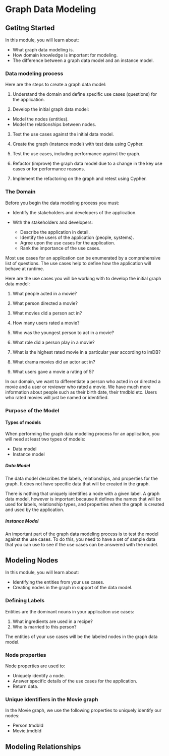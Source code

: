 # Graph Data Modeling

## Getitng Started
In this module, you will learn about:

- What graph data modeling is.
- How domain knowledge is important for modeling.
- The difference between a graph data model and an instance model.

### Data modeling process
Here are the steps to create a graph data model:

1. Understand the domain and define specific use cases (questions) for the application.

2. Develop the initial graph data model:
- Model the nodes (entities).
- Model the relationships between nodes.

3. Test the use cases against the initial data model.

4. Create the graph (instance model) with test data using Cypher.

5. Test the use cases, including performance against the graph.

6. Refactor (improve) the graph data model due to a change in the key use cases or for performance reasons.

7. Implement the refactoring on the graph and retest using Cypher.

### The Domain
Before you begin the data modeling process you must:

- Identify the stakeholders and developers of the application.
- With the stakeholders and developers:

    -  Describe the application in detail.
    - Identify the users of the application (people, systems).
    - Agree upon the use cases for the application.
    - Rank the importance of the use cases.

Most use cases for an application can be enumerated by a comprehensive list of questions. The use cases help to define how the application will behave at runtime.

Here are the use cases you will be working with to develop the initial graph data model:

1. What people acted in a movie?

2. What person directed a movie?

3. What movies did a person act in?

4. How many users rated a movie?

5. Who was the youngest person to act in a movie?

6. What role did a person play in a movie?

7. What is the highest rated movie in a particular year according to imDB?

8. What drama movies did an actor act in?

9. What users gave a movie a rating of 5?

In our domain, we want to differentiate a person who acted in or directed a movie and a user or reviewer who rated a movie. We have much more information about people such as their birth date, their tmdbId etc. Users who rated movies will just be named or identified.

### Purpose of the Model

#### Types of models
When performing the graph data modeling process for an application, you will need at least two types of models:

- Data model
- Instance model

##### Data Model
The data model describes the labels, relationships, and properties for the graph. It does not have specific data that will be created in the graph.

There is nothing that uniquely identifies a node with a given label. A graph data model, however is important because it defines the names that will be used for labels, relationship types, and properties when the graph is created and used by the application.

##### Instance Model
An important part of the graph data modeling process is to test the model against the use cases. To do this, you need to have a set of sample data that you can use to see if the use cases can be answered with the model.

## Modeling Nodes
In this module, you will learn about:

- Identifying the entities from your use cases.
- Creating nodes in the graph in support of the data model.

### Defining Labels
Entities are the dominant nouns in your application use cases:

1. What ingredients are used in a recipe?
2. Who is married to this person?

The entities of your use cases will be the labeled nodes in the graph data model.

### Node properties
Node properties are used to:

- Uniquely identify a node.
- Answer specific details of the use cases for the application.
- Return data.

### Unique identifiers in the Movie graph
In the Movie graph, we use the following properties to uniquely identify our nodes:

- Person.tmdbId
- Movie.tmdbId

## Modeling Relationships
